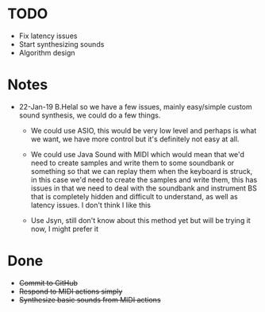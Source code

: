 # TODO

* Fix latency issues
* Start synthesizing sounds
* Algorithm design

# Notes

* 22-Jan-19 B.Helal
 so we have a few issues, mainly easy/simple custom sound synthesis, we could do a few things.
 
    * We could use ASIO, this would be very low level and perhaps is what we want, we have more control but it's 
    definitely not easy at all.
    
    * We could use Java Sound with MIDI which would mean that we'd need to create samples and write them to some 
    soundbank or something so that we can replay them when the keyboard is struck, in this case we'd need to create 
    the samples and write them, this has issues in that we need to deal with the soundbank and instrument BS that is 
    completely hidden and difficult to understand, as well as latency issues. I don't think I like this
    
    * Use Jsyn, still don't know about this method yet but will be trying it now, I might prefer it

# Done

* ~~Commit to GitHub~~
* ~~Respond to MIDI actions simply~~
* ~~Synthesize basic sounds from MIDI actions~~